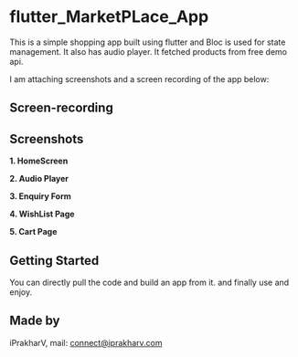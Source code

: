 # flutter_MarketPLace_App


This is a simple shopping app built using flutter and Bloc is used for state management. It also has audio player. It fetched products from free demo api.

I am attaching screenshots and a screen recording of the app below:

## Screen-recording


## Screenshots
**1. HomeScreen**<br>


**2. Audio Player**<br>

**3. Enquiry Form**<br>

**4. WishList Page**<br>

**5. Cart Page**<br>

## Getting Started
You can directly pull the code and build an app from it. and finally use and enjoy.

## Made by 
iPrakharV,
mail: connect@iprakharv.com


